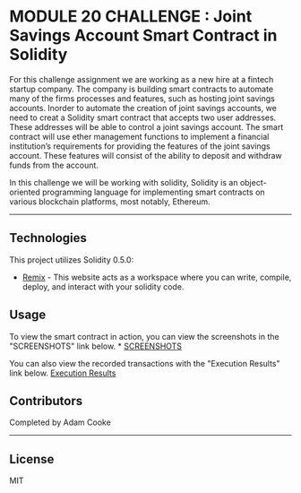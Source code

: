 # MODULE 20 CHALLENGE : Joint Savings Account Smart Contract in Solidity

For this challenge assignment we are working as a new hire at a fintech startup company. The company is building smart contracts to automate many of the firms processes and features, such as hosting joint savings accounts. Inorder to automate the creation of joint savings accounts, we need to creat a Solidity smart contract that accepts two user addresses. These addresses will be able to control a joint savings account. The smart contract will use ether management functions to implement a financial institution’s requirements for providing the features of the joint savings account. These features will consist of the ability to deposit and withdraw funds from the account.

In this challenge we will be working with solidity, Solidity is an object-oriented programming language for implementing smart contracts on various blockchain platforms, most notably, Ethereum.
                   
---

## Technologies

This project utilizes Solidity 0.5.0:

* [Remix](https://remix.ethereum.org/) - This website acts as a workspace where you can write, compile, deploy, and interact with your solidity code.

## Usage
To view the smart contract in action, you can view the screenshots in the "SCREENSHOTS" link below. * [SCREENSHOTS](https://github.com/AdamCooke22/module_20/tree/main/Screenshots)


You can also view the recorded transactions with the "Execution Results" link below. [Execution Results](https://github.com/AdamCooke22/Module_20/blob/main/transactions_recorded.json)

## Contributors

Completed by Adam Cooke

---

## License

MIT
